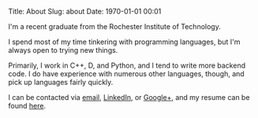 Title: About
Slug: about
Date: 1970-01-01 00:01

I'm a recent graduate from the Rochester Institute of Technology.

I spend most of my time tinkering with programming languages, but I'm always open to trying new things.

Primarily, I work in C++, D, and Python, and I tend to write more backend code. I do have experience with numerous other languages, though, and pick up languages fairly quickly.

I can be contacted via [email][Email], [LinkedIn], or [Google+], and my resume can be found [here][Resume].

[Email]: mailto:msoucy@csh.rit.edu
[LinkedIn]: http://www.linkedin.com/in/msoucy
[Google+]: http://gplus.to/msoucy
[Resume]: {filename}/extras/resume.pdf
